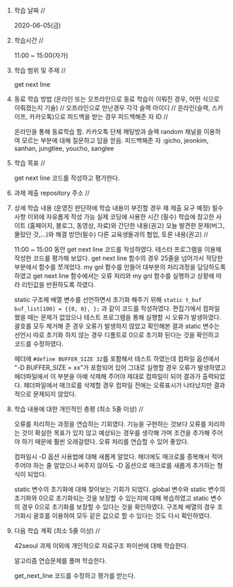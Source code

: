 1. 학습 날짜 // 

    2020-06-05(금)
 
2. 학습시간 // 

    11:00 ~ 15:00(자가)

3. 학습 범위 및 주제 // 
    
    get next line

4. 동료 학습 방법 (온라인 또는 오프라인으로 동료 학습이 이뤄진 경우, 어떤 식으로 이뤄졌는지 기술) // 오프라인으로 만난경우 각각 슬랙 아이디 // 온라인(슬랙, 스카이프, 카카오톡)으로 피드백을 받는 경우 피드백해준 자 ID // 

    온라인을 통해 동료학습 함. 카카오톡 단체 채팅방과 슬랙 random 채널을 이용하여 모르는 부분에 대해 질문하고 답을 얻음. 피드백해준 자 :gicho, jeonkim, sanhan, jungtlee, youcho, sanglee

5. 학습 목표 //

    get next line 코드를 작성하고 평가한다.
    
6. 과제 제출 repository 주소 // 
    
    
    
7. 상세 학습 내용 (운영진 판단하에 학습 내용이 부진할 경우 재 제출 요구 예정) 필수사항 이외에 자유롭게 작성 가능 실제 코딩에 사용한 시간 (필수) 학습에 참고한 사이트 (홈페이지, 블로그, 동영상, 자료)와 간단한 내용(권고) 오늘 발견한 문제(버그, 몰랐던 것,...)와 해결 방안(필수) 다른 교육생들과의 협업, 토론 내용(권고) //
    
    11:00 ~ 15:00 동안 get next line 코드를 작성하였다.
    테스터 프로그램을 이용해 작성한 코드를 평가해 보았다. get next line 함수의 경우 25줄을 넘어가서 적당한 부분에서 함수를 쪼개었다. my gnl 함수를 만들어 대부분의 처리과정을 담당하도록 하였고 get next line 함수에서는 오류 처리와 my gnl 함수를 실행하고 상황에 따라 리턴값을 반환하도록 하였다. 
    
    static 구조체 배열 변수를 선언하면서 초기화 해주기 위해 `static t_buf buf_list[100] = {{0, 0}, };` 과 같이 코드를 작성하였다. 편집기에서 컴파일 했을 때는 문제가 없었으나 테스트 프로그램을 통해 실행할 시 오류가 발생하였다. 괄호를 모두 제거해 준 경우 오류가 발생하지 않았고 확인해본 결과 static 변수는 선언시 따로 초기화 하지 않는 경우 디폴트로 0으로 초기화 된다는 것을 확인하고 코드를 수정하였다.
    
    헤더에 `#define BUFFER_SIZE 32`를 포함해서 테스트 하였는데 컴파일 옵션에서 "-D BUFFER_SIZE = xx"가 포함되어 있어 그대로 실행할 경우 오류가 발생하였고 헤더파일에서 이 부분을 아예 삭제해 주어야 제대로 컴파일이 되어 결과가 출력되었다. 헤더파일에서 매크로를 삭제할 경우 컴파일 전에는 오류표시가 나타났지만 결과적으로 문제되지 않았다.
    
    
8. 학습 내용에 대한 개인적인 총평 (최소 5줄 이상) //

    오류를 처리하는 과정을 연습하는 기회였다. 기능을 구현하는 것보다 오류를 처리하는 것이 확실한 목표가 있지 않고 예상되는 경우를 생각해 가며 조건을 추가해 주어야 하기 때문에 훨씬 오래걸렸다. 오류 처리를 연습할 수 있어 좋았다.
    
    컴파일시 -D 옵션 사용법에 대해 새롭게 알았다. 헤더에도 매크로를 중복해서 적어주어야 하는 줄 알았으나 써주지 않아도 -D 옵션으로 매크로를 새롭게 추가하는 형식이 되었다. 
    
    static 변수의 초기화에 대해 찾아보는 기회가 되었다. global 변수와 static 변수의 초기화와 0으로 초기화되는 것을 보장할 수 있는지에 대해 복습하였고 static 변수의 경우 0으로 초기화를 보장할 수 있다는 것을 확인하였다. 구조체 배열의 경우 초기화시 괄호를 이용하여 모두 같은 값으로 할 수 있다는 것도 다시 확인하였다.
    
9. 다음 학습 계획 (최소 5줄 이상) // 
    
    42seoul 과제 이외에 개인적으로 자료구조 파이썬에 대해 학습한다.
    
    알고리즘 연습문제를 풀며 학습한다.
    
    get_next_line 코드를 수정하고 평가를 받는다.